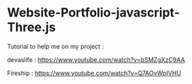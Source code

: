 # Website-Portfolio-javascript-Three.js

Tutorial to help me on my project : 

devaslife :
https://www.youtube.com/watch?v=bSMZgXzC9AA

Fireship :
https://www.youtube.com/watch?v=Q7AOvWpIVHU
